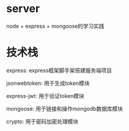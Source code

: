 # server
node + express + mongoose的学习实践


# 技术栈
express: express框架脚手架搭建服务端项目

jsonwebtoken:  用于生成token模块

express-jwt:  用于验证token模块

mongoose: 用于链接和操作mongodb数据库模块

crypto: 用于密码加密处理模块

